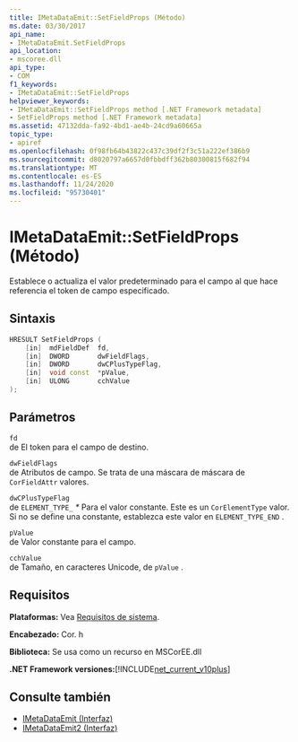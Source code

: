 ```yaml
---
title: IMetaDataEmit::SetFieldProps (Método)
ms.date: 03/30/2017
api_name:
- IMetaDataEmit.SetFieldProps
api_location:
- mscoree.dll
api_type:
- COM
f1_keywords:
- IMetaDataEmit::SetFieldProps
helpviewer_keywords:
- IMetaDataEmit::SetFieldProps method [.NET Framework metadata]
- SetFieldProps method [.NET Framework metadata]
ms.assetid: 47132dda-fa92-4bd1-ae4b-24cd9a60665a
topic_type:
- apiref
ms.openlocfilehash: 0f98fb64b43822c437c39df2f3c51a222ef386b9
ms.sourcegitcommit: d8020797a6657d0fbbdff362b80300815f682f94
ms.translationtype: MT
ms.contentlocale: es-ES
ms.lasthandoff: 11/24/2020
ms.locfileid: "95730401"
---
```

# <a name="imetadataemitsetfieldprops-method"></a>IMetaDataEmit::SetFieldProps (Método)

Establece o actualiza el valor predeterminado para el campo al que hace referencia el token de campo especificado.  
  
## <a name="syntax"></a>Sintaxis  
  
```cpp  
HRESULT SetFieldProps (  
    [in]  mdFieldDef  fd,
    [in]  DWORD       dwFieldFlags,
    [in]  DWORD       dwCPlusTypeFlag,
    [in]  void const  *pValue,
    [in]  ULONG       cchValue
);  
```  
  
## <a name="parameters"></a>Parámetros  

 `fd`  
 de El token para el campo de destino.  
  
 `dwFieldFlags`  
 de Atributos de campo. Se trata de una máscara de máscara de `CorFieldAttr` valores.  
  
 `dwCPlusTypeFlag`  
 de `ELEMENT_TYPE_` *\** Para el valor constante. Este es un `CorElementType` valor. Si no se define una constante, establezca este valor en `ELEMENT_TYPE_END` .  
  
 `pValue`  
 de Valor constante para el campo.  
  
 `cchValue`  
 de Tamaño, en caracteres Unicode, de `pValue` .  
  
## <a name="requirements"></a>Requisitos  

 **Plataformas:** Vea [Requisitos de sistema](../../get-started/system-requirements.md).  
  
 **Encabezado:** Cor. h  
  
 **Biblioteca:** Se usa como un recurso en MSCorEE.dll  
  
 **.NET Framework versiones:**[!INCLUDE[net_current_v10plus](../../../../includes/net-current-v10plus-md.md)]  
  
## <a name="see-also"></a>Consulte también

- [IMetaDataEmit (Interfaz)](imetadataemit-interface.md)
- [IMetaDataEmit2 (Interfaz)](imetadataemit2-interface.md)
